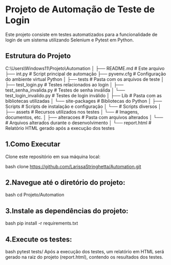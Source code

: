 # Projeto de Automação de Teste de Login

Este projeto consiste em testes automatizados para a funcionalidade de login de um sistema utilizando Selenium e Pytest em Python.

## Estrutura do Projeto

C:\Users\Windows11\Projeto\Automation
│
├── README.md                  # Este arquivo
├── int.py                     # Script principal de automação
├── pyvenv.cfg                 # Configuração do ambiente virtual Python
│
├── tests                      # Pasta com os arquivos de teste
│   ├── test_login.py          # Testes relacionados ao login
│   ├── test_senha_invalida.py # Testes de senha inválida
│   └── test_login_invalido.py # Testes de login inválido
│
├── Lib                        # Pasta com as bibliotecas utilizadas
│   └── site-packages          # Bibliotecas do Python
│
├── Scripts                    # Scripts de instalação e configuração
│   └── # Scripts diversos
│
├── assets                     # Recursos utilizados nos testes
│   └── # Imagens, documentos, etc.
│
├── alteracoes                 # Pasta com arquivos alterados
│   └── # Arquivos alterados durante o desenvolvimento
│
└── report.html                # Relatório HTML gerado após a execução dos testes



## 1.Como Executar
Clone este repositório em sua máquina local:

bash
clone https://github.com/LarissaStringhetta/Automation.git

## 2.Navegue até o diretório do projeto:

bash
cd Projeto/Automation

## 3.Instale as dependências do projeto:

bash
pip install -r requirements.txt

## 4.Execute os testes:

bash
pytest tests/
Após a execução dos testes, um relatório em HTML será gerado na raiz do projeto (report.html), contendo os resultados dos testes.
